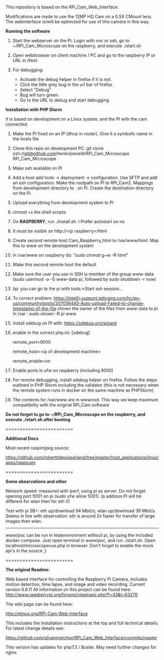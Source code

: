 This repository is based on the RPi_Cam_Web_Interface.

Modifications are made to use the 12MP HQ Cam on a 0.5X CMount lens.
The webinterface is/will be optimized for use of this camera in this way.

**Running the software**

1) Start the webserver on the PI. Login with vnc or ssh, go to ~/RPi_Cam_Microscope on the raspberry, and execute ./start.sh

2) Open webbrowser on client machine / PC and go to the raspberry IP or URL in /html

3) For debugging:
    - Activate the debug helper in firefox if it is not.
    - Click the little grey bug in the url bar of firefox. 
    - Select "Debug"
    - Bug will turn green.
    - Go to the URL to debug and start debugging
    


**Installation with PHP Storm**

It is based on development on a Linux system, and the PI with the cam connected.

1) Make the PI fixed on an IP (dhcp in router). Give it a symbolic name in the hosts file
2) Clone this repo on development PC: git clone ssh://git@github.com/henkrijneveld/RPi_Cam_Microscope RPi_Cam_Microscope
3) Make ssh available on PI
4) Add a host add tools -> deployment -> configuration. Use SFTP and add an ssh configuration. Make the rootpath on PI to RPi_Cam2. Mappings from development directory to . on Pi. Create the destination directory on the Pi.
5) Upload everything from development system to PI
6) chmod +x the shell scripts
7) On **RASPBERRY**, run ./install.sh. I Prefer autostart on no
8) It must be visible on http://\<ip raspberry>/html
9) Create second remote host Cam_Raspberry_html to /var/www/html. Map this to www on the development system
10) In /var/www on raspberry do: "sudo chmod g+w -R html"
11) Make this second remote host the default
12) Make sure the user you use in SSH is member of the group www-data (sudo usermod -a -G www-data pi, followed by sudo shutdown -r now)
13) tip: you can go to the pi with tools->Start ssh session...
14) To correct problem: https://intellij-support.jetbrains.com/hc/en-us/community/posts/207036445-Auto-upload-Failed-to-change-timestamp-of-the-file
chown the owner of the files from www-data to pi. In /var : sudo chown -R pi www
15) Install xdebug on PI with: https://xdebug.org/wizard
16) enable in the correct php.ini:
    [xdebug]
    
    remote_port=9000
    
    remote_host=\<ip of development machine\>
    
    remote_enable=on
    
17) Enable ports in ufw on raspberry (including 9000)
18) For remote debugging, install xdebug helper on firefox. Follow the steps outlined in PHP Storm including the validator 
(this is not necessary when the remote system runs in docker on the same machine as PHPStorm)
19) The contents for /var/www are in wwwroot. This way we keep maximum compatibility with the original RPi_Cam software

**Do not forget to go to ~/RPi_Cam_Microscope on the raspberry, and execute ./start.sh after booting**

========================

**Additional Docs**

Most recent raspimjpeg source:

https://github.com/roberttidey/userland/tree/master/host_applications/linux/apps/raspicam

========================

**Some observations and other**

Network speed: measured with iperf, using pi as server. Do not forget opening port 5001 on pi (sudo ufw allow 5001). Ip address PI will be different for wlan then for eth (!)

Test with pi 3B+: eth up/download 94 Mbit/s; wlan up/download 39 Mbit/s. Seems in line with observation: eth is around 2x faster for transfer of large images then wlan.

---
www/poc can be run in testenvironment without pi, by using the included docker-compose. Just open terminal in www/poc, and run ./start.sh. Open localhost/microscopevue.php in browser. Don't forget to enable the mock api's in the source ;)

========================

**The original Readme:**

Web based interface for controlling the Raspberry Pi Camera, includes motion detection, time lapse, and image and video recording.
Current version 6.6.11
All information on this project can be found here: http://www.raspberrypi.org/forums/viewtopic.php?f=43&t=63276

The wiki page can be found here:

http://elinux.org/RPi-Cam-Web-Interface

This includes the installation instructions at the top and full technical details.
For latest change details see:

https://github.com/silvanmelchior/RPi_Cam_Web_Interface/commits/master
  
This version has updates for php7.3 / Buster. May need further changes for nginx
